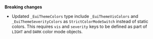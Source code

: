 **Breaking changes**

- Updated `_EuiThemeColors` type include `_EuiThemeVisColors` and `_EuiThemeSeverityColors` as `StrictColorModeSwitch` instead of static colors. This requires `vis` and `severity` keys to be defined as part of `LIGHT` and `DARK` color mode objects.

